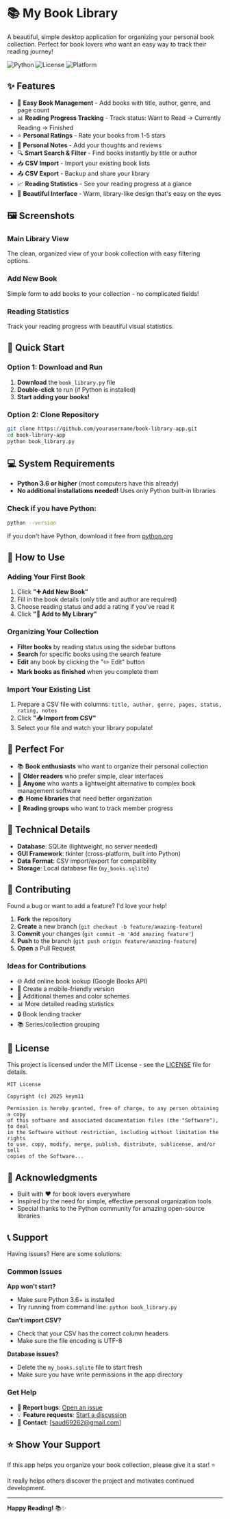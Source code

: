 # 📚 My Book Library

A beautiful, simple desktop application for organizing your personal book collection. Perfect for book lovers who want an easy way to track their reading journey!

![Python](https://img.shields.io/badge/Python-3.6+-blue.svg)
![License](https://img.shields.io/badge/License-MIT-green.svg)
![Platform](https://img.shields.io/badge/Platform-Windows%20%7C%20macOS%20%7C%20Linux-lightgrey.svg)

## ✨ Features

- 📖 **Easy Book Management** - Add books with title, author, genre, and page count
- 📊 **Reading Progress Tracking** - Track status: Want to Read → Currently Reading → Finished
- ⭐ **Personal Ratings** - Rate your books from 1-5 stars
- 📝 **Personal Notes** - Add your thoughts and reviews
- 🔍 **Smart Search & Filter** - Find books instantly by title or author
- 📥 **CSV Import** - Import your existing book lists
- 📤 **CSV Export** - Backup and share your library
- 📈 **Reading Statistics** - See your reading progress at a glance
- 🎨 **Beautiful Interface** - Warm, library-like design that's easy on the eyes

## 🖼️ Screenshots

### Main Library View
The clean, organized view of your book collection with easy filtering options.

### Add New Book
Simple form to add books to your collection - no complicated fields!

### Reading Statistics
Track your reading progress with beautiful visual statistics.

## 🚀 Quick Start

### Option 1: Download and Run
1. **Download** the `book_library.py` file
2. **Double-click** to run (if Python is installed)
3. **Start adding your books!**

### Option 2: Clone Repository
```bash
git clone https://github.com/yourusername/book-library-app.git
cd book-library-app
python book_library.py
```

## 💻 System Requirements

- **Python 3.6 or higher** (most computers have this already)
- **No additional installations needed!** Uses only Python built-in libraries

### Check if you have Python:
```bash
python --version
```

If you don't have Python, download it free from [python.org](https://www.python.org/downloads/)

## 📖 How to Use

### Adding Your First Book
1. Click **"➕ Add New Book"**
2. Fill in the book details (only title and author are required)
3. Choose reading status and add a rating if you've read it
4. Click **"💾 Add to My Library"**

### Organizing Your Collection
- **Filter books** by reading status using the sidebar buttons
- **Search** for specific books using the search feature
- **Edit** any book by clicking the "✏️ Edit" button
- **Mark books as finished** when you complete them

### Import Your Existing List
1. Prepare a CSV file with columns: `title, author, genre, pages, status, rating, notes`
2. Click **"📥 Import from CSV"**
3. Select your file and watch your library populate!

## 🎯 Perfect For

- 📚 **Book enthusiasts** who want to organize their personal collection
- 👵 **Older readers** who prefer simple, clear interfaces
- 📱 **Anyone** who wants a lightweight alternative to complex book management software
- 🏠 **Home libraries** that need better organization
- 📖 **Reading groups** who want to track member progress

## 🔧 Technical Details

- **Database**: SQLite (lightweight, no server needed)
- **GUI Framework**: tkinter (cross-platform, built into Python)
- **Data Format**: CSV import/export for compatibility
- **Storage**: Local database file (`my_books.sqlite`)

## 🤝 Contributing

Found a bug or want to add a feature? I'd love your help!

1. **Fork** the repository
2. **Create** a new branch (`git checkout -b feature/amazing-feature`)
3. **Commit** your changes (`git commit -m 'Add amazing feature'`)
4. **Push** to the branch (`git push origin feature/amazing-feature`)
5. **Open** a Pull Request

### Ideas for Contributions
- 🌐 Add online book lookup (Google Books API)
- 📱 Create a mobile-friendly version
- 🎨 Additional themes and color schemes
- 📊 More detailed reading statistics
- 🔒 Book lending tracker
- 📚 Series/collection grouping

## 📄 License

This project is licensed under the MIT License - see the [LICENSE](LICENSE) file for details.

```
MIT License

Copyright (c) 2025 keym11

Permission is hereby granted, free of charge, to any person obtaining a copy
of this software and associated documentation files (the "Software"), to deal
in the Software without restriction, including without limitation the rights
to use, copy, modify, merge, publish, distribute, sublicense, and/or sell
copies of the Software...
```

## 🙏 Acknowledgments

- Built with ❤️ for book lovers everywhere
- Inspired by the need for simple, effective personal organization tools
- Special thanks to the Python community for amazing open-source libraries

## 📞 Support

Having issues? Here are some solutions:

### Common Issues
**App won't start?**
- Make sure Python 3.6+ is installed
- Try running from command line: `python book_library.py`

**Can't import CSV?**
- Check that your CSV has the correct column headers
- Make sure the file encoding is UTF-8

**Database issues?**
- Delete the `my_books.sqlite` file to start fresh
- Make sure you have write permissions in the app directory

### Get Help
- 🐛 **Report bugs**: [Open an issue](https://github.com/keym11/shelf/issues)
- 💡 **Feature requests**: [Start a discussion](https://github.com/keym11/shelf/discussions)
- 📧 **Contact**: [saud69262@gmail.com]

## ⭐ Show Your Support

If this app helps you organize your book collection, please give it a star! ⭐

It really helps others discover the project and motivates continued development.

---

**Happy Reading!** 📚✨


